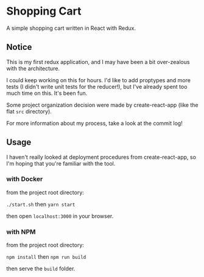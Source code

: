 # Shopping Cart

A simple shopping cart written in React with Redux.

## Notice

This is my first redux application, and I may have been a bit over-zealous with the architecture.

I could keep working on this for hours. I'd like to add proptypes and more tests (I didn't write unit tests for the reducer!), but I've already spent too much time on this. It's been fun.

Some project organization decision were made by create-react-app (like the flat `src` directory).

For more information about my process, take a look at the commit log!

## Usage

I haven't really looked at deployment procedures from create-react-app, so I'm hoping that you're familiar with the tool.

### with Docker

from the project root directory:

`./start.sh` then `yarn start`

then open `localhost:3000` in your browser.

### with NPM

from the project root directory:

`npm install` then `npm run build`

then serve the `build` folder.
